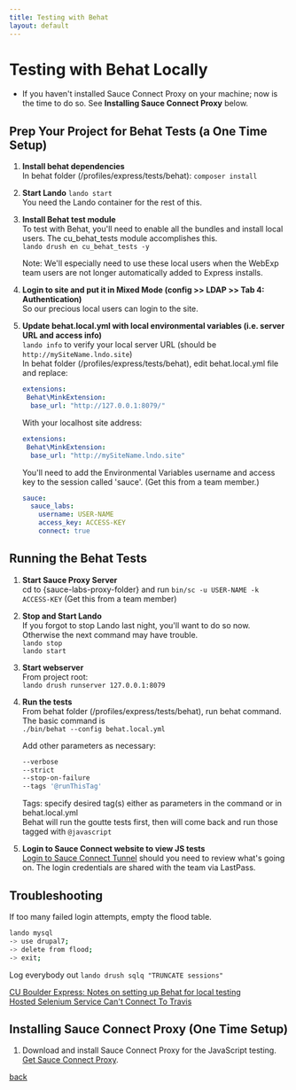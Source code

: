 ```yaml
---
title: Testing with Behat
layout: default
---
```


# Testing with Behat Locally

* If you haven't installed Sauce Connect Proxy on your machine; now is the time to do so. See **Installing Sauce Connect Proxy** below.

## Prep Your Project for Behat Tests (a One Time Setup)

1. **Install behat dependencies** <br />
   In behat folder (/profiles/express/tests/behat):  `composer install`

1. **Start Lando** `lando start` <br />
   You need the Lando container for the rest of this.

1. **Install Behat test module** <br/>
   To test with Behat, you'll need to enable all the bundles and install local users. The cu_behat_tests module accomplishes this. <br/>
   `lando drush en cu_behat_tests -y` <br />

   Note: We'll especially need to use these local users when the WebExp team users are not longer automatically added to Express installs.

1. **Login to site and put it in Mixed Mode (config >> LDAP >> Tab 4: Authentication)** <br/>
    So our precious local users can login to the site.

1. **Update behat.local.yml with local environmental variables (i.e. server URL and access info)** <br />
   `lando info` to verify your local server URL (should be `http://mySiteName.lndo.site`)<br />
   In behat folder (/profiles/express/tests/behat), edit behat.local.yml file and replace:

      ```yml
      extensions:
       Behat\MinkExtension:
        base_url: "http://127.0.0.1:8079/"
      ```

      With your localhost site address:

      ```yml
      extensions:
       Behat\MinkExtension:
        base_url: "http://mySiteName.lndo.site"
      ```

      You'll need to add the Environmental Variables username and access key to the session called 'sauce'. (Get this from a team member.)
      ``` yml
      sauce:
        sauce_labs:
          username: USER-NAME
          access_key: ACCESS-KEY
          connect: true
      ```

## Running the Behat Tests

1. **Start Sauce Proxy Server** <br />
   cd to {sauce-labs-proxy-folder} and run `bin/sc -u USER-NAME -k ACCESS-KEY` (Get this from a team member)<br />

1. **Stop and Start Lando** <br />
   If you forgot to stop Lando last night, you'll want to do so now. Otherwise the next command may have trouble. <br />
   `lando stop` <br />
   `lando start`

1. **Start webserver** <br />
   From project root: <br />
   `lando drush runserver 127.0.0.1:8079`

1. **Run the tests** <br />
   From behat folder (/profiles/express/tests/behat), run behat command.  <br />
   The basic command is <br />
   `./bin/behat --config behat.local.yml` <br />

   Add other parameters as necessary: <br />
   ```sh
   --verbose
   --strict
   --stop-on-failure
   --tags '@runThisTag'

   ```

   Tags: specify desired tag(s) either as parameters in the command or in behat.local.yml <br />
   Behat will run the goutte tests first, then will come back and run those tagged with `@javascript`

1. **Login to Sauce Connect website to view JS tests**<br />
   [Login to Sauce Connect Tunnel](https://app.saucelabs.com/login) should you need to review what's going on. The login credentials are shared with the team via LastPass.


## Troubleshooting

If too many failed login attempts, empty the flood table.
```sh
lando mysql
-> use drupal7;
-> delete from flood;
-> exit;
```
Log everybody out
`lando drush sqlq "TRUNCATE sessions"`

[CU Boulder Express: Notes on setting up Behat for local testing](https://github.com/CuBoulder/express/tree/dev/tests/behat) <br />
[Hosted Selenium Service Can't Connect To Travis](https://github.com/CuBoulder/express/issues/3035)

## Installing Sauce Connect Proxy (One Time Setup)

1. Download and install Sauce Connect Proxy for the JavaScript testing.
   [Get Sauce Connect Proxy](https://wiki.saucelabs.com/display/DOCS/Sauce+Connect+Proxy).



[back](./)
